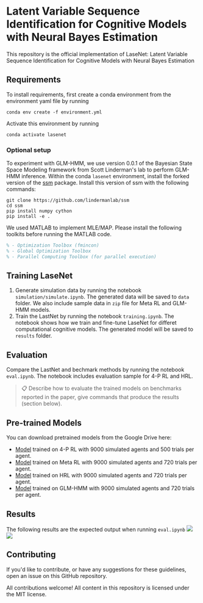 
# Latent Variable Sequence Identification for Cognitive Models with Neural Bayes Estimation

This repository is the official implementation of LaseNet: Latent Variable Sequence Identification for Cognitive Models with Neural Bayes Estimation
<!-- add a paper link optional.  -->


## Requirements

To install requirements, first create a conda environment from the environment yaml file by running

```setup
conda env create -f environment.yml
```
Activate this environment by running
```
conda activate lasenet
```
### Optional setup
To experiment with GLM-HMM, we use version 0.0.1 of the Bayesian State Space Modeling framework from Scott Linderman's lab to perform GLM-HMM inference. Within the conda `lasenet` environment, install the forked version of the [ssm](https://github.com/zashwood/ssm) package. Install this version of ssm with the following commands:
```setup
git clone https://github.com/lindermanlab/ssm
cd ssm
pip install numpy cython
pip install -e .
```

We used MATLAB to implement MLE/MAP.  Please install the following toolkits before running the MATLAB code.
```matlab
% - Optimization Toolbox (fmincon)
% - Global Optimization Toolbox
% - Parallel Computing Toolbox (for parallel execution)
```

## Training LaseNet
1. Generate simulation data by running the notebook `simulation/simulate.ipynb`. The generated data will be saved to `data` folder. We also include sample data in `zip` file for Meta RL and GLM-HMM models.
2. Train the LastNet by running the notebook `training.ipynb`. The notebook shows how we train and fine-tune LaseNet for differet computational cognitive models. The generated model will be saved to `results` folder.


## Evaluation

Compare the LastNet and bechmark methods by running the notebook `eval.ipynb`. The notebook includes evaluation sample for 4-P RL and HRL. 

>📋  Describe how to evaluate the trained models on benchmarks reported in the paper, give commands that produce the results (section below).

## Pre-trained Models

You can download pretrained models from the Google Drive here:

- [Model](https://drive.google.com/drive/folders/1--Ywm9IQbv0Z7B160Udi81y4uVKLWAJ-?usp=sharing) trained on 4-P RL with 9000 simulated agents and 500 trials per agent.
- [Model](https://drive.google.com/drive/folders/1-QzmG81fyu8hQWWfL3BwllzEA4l9f1ne?usp=sharing) trained on Meta RL with 9000 simulated agents and 720 trials per agent.
- [Model](https://drive.google.com/drive/folders/11CdQDc5JUvMCWhUA38zup4e2UTAgVjns?usp=sharing) trained on HRL with 9000 simulated agents and 720 trials per agent.
- [Model](https://drive.google.com/drive/folders/1-0kDCGjrppynMczjJt6Uq3Z-jCES-cTr?usp=sharing) trained on GLM-HMM with 9000 simulated agents and 720 trials per agent.


## Results
The following results are the expected output when running `eval.ipynb`
![](results/hrl_rpe.png)
![](results/hrl_cf.png)

## Contributing
If you'd like to contribute, or have any suggestions for these guidelines, open an issue on this GitHub repository.

All contributions welcome! All content in this repository is licensed under the MIT license.
